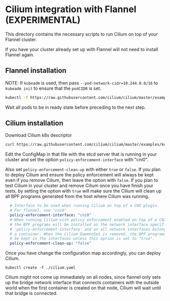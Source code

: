 Cilium integration with Flannel (EXPERIMENTAL)
==============================================

This directory contains the necessary scripts to run Cilium on top of your
Flannel cluster.

If you have your cluster already set up with Flannel will not need to install
Flannel again.

Flannel installation
--------------------

NOTE: If `kubeadm` is used, then pass `--pod-network-cidr=10.244.0.0/16` to
`kubeadm init` to ensure that the `podCIDR` is set.

```bash
kubectl -f https://raw.githubusercontent.com/cilium/cilium/master/examples/kubernetes/addons/flannel/flannel.yaml
```

Wait all pods to be in ready state before preceding to the next step.

Cilium installation
-------------------

Download Cilium k8s descriptor

```bash
curl https://raw.githubusercontent.com/cilium/cilium/master/examples/kubernetes/1.8/cilium.yaml
```

Edit the ConfigMap in that file with the etcd server that is running in your
cluster and set the option `policy-enforcement-interface` with "cni0".

Also set `policy-enforcement-clean-up` with either `true` or `false`. If you
plan to deploy Cilium and ensure the policy enforcement will always be kept even
if you remove Cilium, then leave the option with `false`. If you plan to test
Cilium in your cluster and remove Cilium once you have finish your tests, by
setting the option with `true` will make sure the Cilium will clean up all BPF
programs generated from the host where Cilium was running.

```yaml
  # Interface to be used when running Cilium on top of a CNI plugin.
  # For flannel, use "cni0"
  policy-enforcement-interface: "cni0"
  # When running Cilium with policy enforcement enabled on top of a CNI plugin
  # the BPF programs will be installed on the network interface specified in
  # 'policy-enforcement-interface' and on all network interfaces belonging to
  # a container. When the Cilium DaemonSet is removed, the BPF programs will
  # be kept in the interfaces unless this option is set to "true".
  policy-enforcement-clean-up: "false"
```

Once you have change the configuration map accordingly, you can deploy Cilium.

```
kubectl create -f ./cilium.yaml
```

Cilium might not come up immediately on all nodes, since flannel only sets up
the bridge network interface that connects containers with the outside world
when the first container is created on that node, Cilium will wait until that
bridge is connected.
